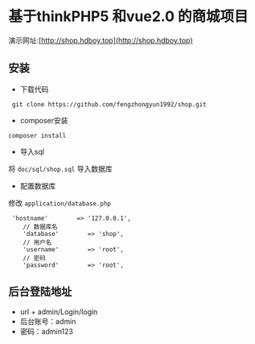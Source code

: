 # 基于thinkPHP5 和vue2.0 的商城项目 
演示网址:[http://shop.hdboy.top](http://shop.hdboy.top)

## 安装
* 下载代码  
```
 git clone https://github.com/fengzhongyun1992/shop.git

```

* composer安装
```
composer install
```

* 导入sql 

将 `doc/sql/shop.sql` 导入数据库 

* 配置数据库

修改 `application/database.php`

```
 'hostname'        => '127.0.0.1',
    // 数据库名
    'database'        => 'shop',
    // 用户名
    'username'        => 'root',
    // 密码
    'password'        => 'root',

```

## 后台登陆地址 

* url + admin/Login/login
* 后台账号：admin 
* 密码：admin123